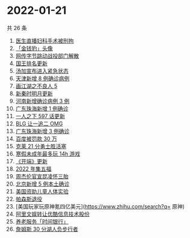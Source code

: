 # 2022-01-21

共 26 条

<!-- BEGIN -->
<!-- 最后更新时间 Fri Jan 21 2022 13:07:02 GMT+0800 (China Standard Time) -->

1. [医生直播妇科手术被刑拘](https://www.zhihu.com/search?q=医生直播妇科手术)
1. [「金钱豹」头像](https://www.zhihu.com/search?q=金钱豹头像)
1. [网传字节跳动战投部门解散](https://www.zhihu.com/search?q=字节跳动)
1. [国王排名更新](https://www.zhihu.com/search?q=国王排名)
1. [汤加宣布进入紧急状态](https://www.zhihu.com/search?q=汤加)
1. [天津新增 8 例确诊病例](https://www.zhihu.com/search?q=天津疫情)
1. [画江湖之不良人 5](https://www.zhihu.com/search?q=不良人)
1. [新秦时明月更新](https://www.zhihu.com/search?q=新秦时明月)
1. [河南新增确诊病例 3 例](https://www.zhihu.com/search?q=河南疫情)
1. [广东珠海新增 1 例确诊](https://www.zhihu.com/search?q=广东疫情)
1. [一人之下 597 话更新](https://www.zhihu.com/search?q=一人之下)
1. [BLG 让一追二 OMG](https://www.zhihu.com/search?q=blg)
1. [广东珠海新增 3 例确诊](https://www.zhihu.com/search?q=广东疫情)
1. [百度被罚款 30 万](https://www.zhihu.com/search?q=百度被罚)
1. [克莱 21 分勇士胜活塞](https://www.zhihu.com/search?q=勇士)
1. [寒假未成年最多玩 14h 游戏](https://www.zhihu.com/search?q=游戏防沉迷)
1. [《开端》更新](https://www.zhihu.com/search?q=开端)
1. [2022 年集五福](https://www.zhihu.com/search?q=集五福)
1. [周杰伦官宣昆凌怀三胎](https://www.zhihu.com/search?q=周杰伦官宣三胎)
1. [北京新增 5 例本土确诊](https://www.zhihu.com/search?q=北京疫情)
1. [美国资助儿童人体实验](https://www.zhihu.com/search?q=美国资助人体实验)
1. [帕森斯退役](https://www.zhihu.com/search?q=帕森斯)
1. [美国玩家玩原神氪四亿美元](https://www.zhihu.com/search?q= 原神)
1. [阿里文娱转让优酷信息技术股份](https://www.zhihu.com/search?q=阿里文娱转让优酷股份)
1. [养老服务「时间银行」](https://www.zhihu.com/search?q=养老服务时间银行)
1. [詹姆斯 30 分湖人负步行者](https://www.zhihu.com/search?q=湖人)

<!-- END -->
